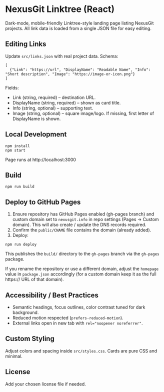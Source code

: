 # NexusGit Linktree (React)

Dark-mode, mobile-friendly Linktree-style landing page listing NexusGit projects. All link data is loaded from a single JSON file for easy editing.

## Editing Links
Update `src/links.json` with real project data. Schema:

```
[
  {"Link": "https://url", "DisplayName": "Readable Name", "Info": "Short description", "Image": "https://image-or-icon.png"}
]
```

Fields:
- Link (string, required) – destination URL.
- DisplayName (string, required) – shown as card title.
- Info (string, optional) – supporting text.
- Image (string, optional) – square image/logo. If missing, first letter of DisplayName is shown.

## Local Development
```
npm install
npm start
```
Page runs at http://localhost:3000

## Build
```
npm run build
```

## Deploy to GitHub Pages
1. Ensure repository has GitHub Pages enabled (gh-pages branch) and custom domain set to `nexusgit.info` in repo settings (Pages -> Custom domain). This will also create / update the DNS records required.
2. Confirm the `public/CNAME` file contains the domain (already added).
3. Deploy:
```
npm run deploy
```
This publishes the `build/` directory to the `gh-pages` branch via the `gh-pages` package.

If you rename the repository or use a different domain, adjust the `homepage` value in `package.json` accordingly (for a custom domain keep it as the full https:// URL of that domain).

## Accessibility / Best Practices
- Semantic headings, focus outlines, color contrast tuned for dark background.
- Reduced motion respected (`prefers-reduced-motion`).
- External links open in new tab with `rel="noopener noreferrer"`.

## Custom Styling
Adjust colors and spacing inside `src/styles.css`. Cards are pure CSS and minimal.

## License
Add your chosen license file if needed.
